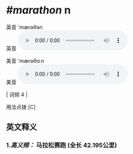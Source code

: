 # ***\#marathon*** n
英音 'mærəθən  
英音
<audio src="./media/marathon-B.aac" controls="controls"></audio>

美音 'mærəθɑːn  
美音
<audio src="./media/marathon.aac" controls="controls"></audio>



| 词频 4 |  

用法点拨  [C]

英文释义
---
### 1.*高义频：* **马拉松赛跑 (全长 42.195公里)**  


